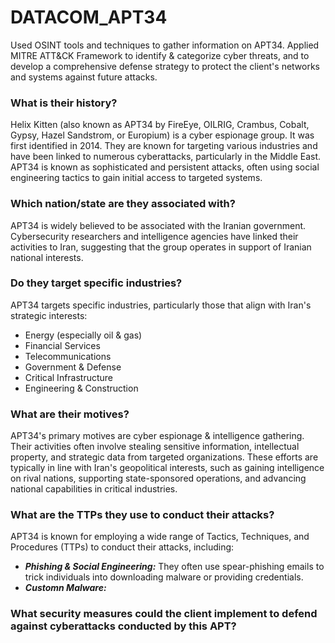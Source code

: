 # DATACOM_APT34
Used OSINT tools and techniques to gather information on APT34. Applied MITRE ATT&CK Framework to identify & categorize cyber threats, and to develop a comprehensive defense strategy to protect the client's networks and systems against future attacks. 

### What is their history?
Helix Kitten (also known as APT34 by FireEye, OILRIG, Crambus, Cobalt, Gypsy, Hazel Sandstrom, or Europium) is a cyber espionage group. It was first identified in 2014. They are known for targeting various industries and have been linked to numerous cyberattacks, particularly in the Middle East. APT34 is known as sophisticated and persistent attacks, often using social engineering tactics to gain initial access to targeted systems.

### Which nation/state are they associated with?
APT34 is widely believed to be associated with the Iranian government. Cybersecurity researchers and intelligence agencies have linked their activities to Iran, suggesting that the group operates in support of Iranian national interests.

### Do they target specific industries?
APT34 targets specific industries, particularly those that align with Iran's strategic interests:
- Energy (especially oil & gas)
- Financial Services
- Telecommunications
- Government & Defense
- Critical Infrastructure
- Engineering & Construction

### What are their motives?
APT34's primary motives are cyber espionage & intelligence gathering. Their activities often involve stealing sensitive information, intellectual property, and strategic data from targeted organizations. These efforts are typically in line with Iran's geopolitical interests, such as gaining intelligence on rival nations, supporting state-sponsored operations, and advancing national capabilities in critical industries.

### What are the TTPs they use to conduct their attacks?
APT34 is known for employing a wide range of Tactics, Techniques, and Procedures (TTPs) to conduct their attacks, including:
- ***Phishing & Social Engineering:*** They often use spear-phishing emails to trick individuals into downloading malware or providing credentials.
- ***Customn Malware:***

### What security measures could the client implement to defend against cyberattacks conducted by this APT?
